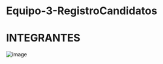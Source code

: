 # Equipo-3-RegistroCandidatos
# INTEGRANTES
![image](https://github.com/Secure-Corp/Equipo-3-RegistroCandidatos/assets/69164086/6a1cd90a-c8c0-4c59-a94f-f51896f383ad)
